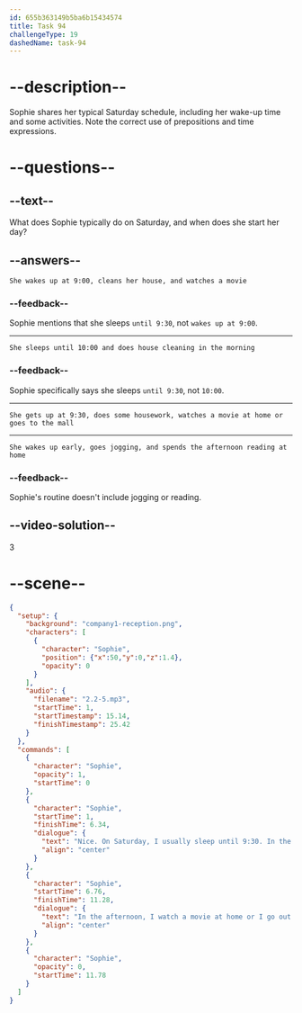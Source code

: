 ```yaml
---
id: 655b363149b5ba6b15434574
title: Task 94
challengeType: 19
dashedName: task-94
---
```


<!-- (Audio) Sophie: Nice! On Saturday, I usually sleep until 9:30. In the morning, I do some house cleaning. In the afternoon, I watch a movie at home, or I go out with friends to do some window-shopping at the mall. -->

# --description--

Sophie shares her typical Saturday schedule, including her wake-up time and some activities. Note the correct use of prepositions and time expressions.

# --questions--

## --text--

What does Sophie typically do on Saturday, and when does she start her day?

## --answers--

`She wakes up at 9:00, cleans her house, and watches a movie`

### --feedback--

Sophie mentions that she sleeps `until 9:30`, not `wakes up at 9:00`.

---

`She sleeps until 10:00 and does house cleaning in the morning`

### --feedback--

Sophie specifically says she sleeps `until 9:30`, not `10:00`.

---

`She gets up at 9:30, does some housework, watches a movie at home or goes to the mall`

---

`She wakes up early, goes jogging, and spends the afternoon reading at home`

### --feedback--

Sophie's routine doesn't include jogging or reading.

## --video-solution--

3

# --scene--

```json
{
  "setup": {
    "background": "company1-reception.png",
    "characters": [
      {
        "character": "Sophie",
        "position": {"x":50,"y":0,"z":1.4},
        "opacity": 0
      }
    ],
    "audio": {
      "filename": "2.2-5.mp3",
      "startTime": 1,
      "startTimestamp": 15.14,
      "finishTimestamp": 25.42
    }
  },
  "commands": [
    {
      "character": "Sophie",
      "opacity": 1,
      "startTime": 0
    },
    {
      "character": "Sophie",
      "startTime": 1,
      "finishTime": 6.34,
      "dialogue": {
        "text": "Nice. On Saturday, I usually sleep until 9:30. In the morning, I do some house cleaning.",
        "align": "center"
      }
    },
    {
      "character": "Sophie",
      "startTime": 6.76,
      "finishTime": 11.28,
      "dialogue": {
        "text": "In the afternoon, I watch a movie at home or I go out with friends to do some window shopping at the mall.",
        "align": "center"
      }
    },
    {
      "character": "Sophie",
      "opacity": 0,
      "startTime": 11.78
    }
  ]
}
```

